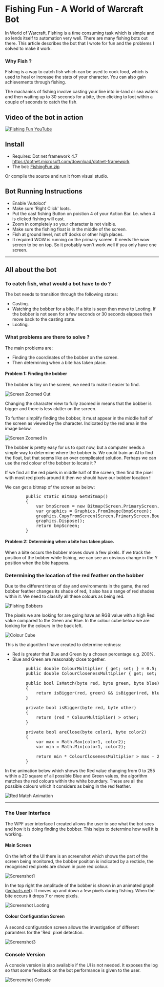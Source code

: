 
# Fishing Fun - A World of Warcraft Bot

In World of Warcraft, Fishing is a time consuming task which is simple and so lends itself to automation very well. There are many fishing bots out there. This article describes the bot that I wrote for fun and the problems I solved to make it work.

### Why Fish ?

Fishing is a way to catch fish which can be used to cook food, which is used to heal or increase the stats of your character. You can also gain achievements through fishing. 

The machanics of fishing involve casting your line into in-land or sea waters and then waiting up to 30 seconds for a bite, then clicking to loot within a couple of seconds to catch the fish.

## Video of the bot in action

[![Fishing Fun YouTube](https://img.youtube.com/vi/aWyqY7KFTtw/0.jpg)](https://www.youtube.com/watch?v=aWyqY7KFTtw)

## Install

* Requires: Dot net framework 4.7
https://dotnet.microsoft.com/download/dotnet-framework
* The bot: [FishingFun.zip](https://github.com/julianperrott/FishingFun/raw/master/FishingFun.zip "Zip File")

Or compile the source and run it from visual studio.

## Bot Running Instructions

* Enable 'Autoloot'
* Make sure 'Right Click' loots.
* Put the cast fishing Button on poistion 4 of your Action Bar. I.e. when 4 is clicked fishing will cast.
* Zoom in completely so your character is not visible.
* Make sure the fishing float is in the middle of the screen.
* Fish at ground level, not off docks or other high places.
* It required WOW is running on the primary screen. It needs the wow screen to be on top. So it probably won't work well if you only have one screen.

----

## All about the bot

### To catch fish, what would a bot have to do ?

The bot needs to transition through the following states:

* Casting.
* Watching the bobber for a bite. If a bite is seen then move to Looting. If the bobber is not seen for a few seconds or 30 seconds elapses then move back to the casting state.
* Looting.

### What problems are there to solve ?

The main problems are: 

* Finding the coordinates of the bobber on the screen.
* Then determining when a bite has taken place.

#### Problem 1: Finding the bobber

The bobber is tiny on the screen, we need to make it easier to find. 

![Screen Zoomed Out](/post/img/fishingfun_zoomedout.jpg)


Changing the character view to fully zoomed in means that the bobber is bigger and there is less clutter on the screen. 

To further simplify finding the bobber, it must appear in the middle half of the screen as viewed by the character. Indicated by the red area in the image below.

![Screen Zoomed In](/post/img/FishingFun_ZoomedIn.jpg)

The bobber is pretty easy for us to spot now, but a computer needs a simple way to determine where the bobber is. We could train an AI to find the float, but that seems like an over complicated solution. Perhaps we can use the red colour of the bobber to locate it ?

If we find all the red pixels in middle half of the screen, then find the pixel with most red pixels around it then we should have our bobber location !

We can get a bitmap of the screen as below:
<pre class="prettyprint">
        public static Bitmap GetBitmap()
        {
            var bmpScreen = new Bitmap(Screen.PrimaryScreen.Bounds.Width / 2, Screen.PrimaryScreen.Bounds.Height / 2);
            var graphics = Graphics.FromImage(bmpScreen);
            graphics.CopyFromScreen(Screen.PrimaryScreen.Bounds.Width / 4, Screen.PrimaryScreen.Bounds.Height / 4, 0, 0, bmpScreen.Size);
            graphics.Dispose();
            return bmpScreen;
        }
</pre>

#### Problem 2: Determining when a bite has taken place.

When a bite occurs the bobber moves down a few pixels. If we track the position of the bobber while fishing, we can see an obvious change in the Y position when the bite happens.

### Determining the location of the red feather on the bobber

Due to the different times of day and environments in the game, the red bobber feather changes its shade of red, it also has a range of red shades within it. We need to classify all these colours as being red.

![Fishing Bobbers](/post/img/fishingfun_bobbers.png)

The pixels we are looking for are going have an RGB value with a high Red value compared to the Green and Blue. In the colour cube below we are looking for the colours in the back left.

![Colour Cube](/post/img/finshingfun_cube.png)

This is the algorithm I have created to determine redness:

* Red is greater that Blue and Green by a chosen percentage e.g. 200%.
* Blue and Green are reasonably close together.

<pre class="prettyprint" >
        public double ColourMultiplier { get; set; } = 0.5;
        public double ColourClosenessMultiplier { get; set; } = 2.0;

        public bool IsMatch(byte red, byte green, byte blue)
        {
            return isBigger(red, green) && isBigger(red, blue) && areClose(blue, green);
        }

        private bool isBigger(byte red, byte other)
        {
            return (red * ColourMultiplier) > other;
        }

        private bool areClose(byte color1, byte color2)
        {
            var max = Math.Max(color1, color2);
            var min = Math.Min(color1, color2);

            return min * ColourClosenessMultiplier > max - 20;
        }
</pre>

In the animation below which shows the Red value changing from 0 to 255 within a 2D square of all possible Blue and Green values, the algorithm matches the red colours within the white boundary. These are all the possible colours which it considers as being in the red feather.

![Red Match Animation](/post/img/fishingfun_red.png)

----

### The User Interface

The WPF user interface I created allows the user to see what the bot sees and how it is doing finding the bobber. This 
helps to determine how well it is working.

#### Main Screen

On the left of the UI there is an screenshot which shows the part of the screen being monitored, the bobber position is indicated by a recticle, the recognised red pixels are shown in pure red colour.

![Screenshot1](/post/img/FishingFun_Screenshot1.jpg)



In the top right the amplitude of the bobber is shown in an animated graph ([lvcharts.net](https://lvcharts.net/)). It moves up and down a few pixels during fishing. When the bite occurs it drops 7 or more pixels.

![Screenshot Looting](https://raw.githubusercontent.com/julianperrott/FishingFun/master/post/img/Screenshot2.png "Fishing Fun - Looting")

#### Colour Configuration Screen

A second configuration screen allows the investigation of different paramters for the 'Red' pixel detection.

![Screenshot3](/post/img/FishingFun_Screenshot3.jpg)


### Console Version

A console version is also available if the UI is not needed. It exposes the log so that some feedback on the bot performance is given to the user.

![Screenshot Console](/post/img/FishingFun_Console.png)








